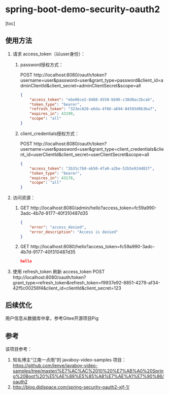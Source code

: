 # spring-boot-demo-security-oauth2

[toc]

## 使用方法

1. 请求 access_token（以user身份）：
   
   1. password授权方式：
   
      POST http://localhost:8080/oauth/token?username=user&password=user&grant_type=password&client_id=adminClientId&client_secret=adminClientSecret&scope=all
   
      ```json
      {
          "access_token": "ebe06ce2-8488-4550-bb96-c38d0ac2bcab",
          "token_type": "bearer",
          "refresh_token": "323ec828-e6da-4f66-a694-84593d0b3ba7",
          "expires_in": 43199,
          "scope": "all"
      }
      ```
   
      
   
   2. client_credentials授权方式：
   
      POST http://localhost:8080/oauth/token?username=user&password=user&grant_type=client_credentials&client_id=userClientId&client_secret=userClientSecret&scope=all
   
      ```json
      {
          "access_token": "2b31c7b9-eb50-4fa0-a2be-52b5e924d02f",
          "token_type": "bearer",
          "expires_in": 43170,
          "scope": "all"
      }
      ```
   
      
   
2. 访问资源：

   1. GET http://localhost:8080/admin/hello?access_token=fc59a990-3adc-4b7d-9177-40f310487d35

      ```json
      {
          "error": "access_denied",
          "error_description": "Access is denied"
      }
      ```

      

   2. GET http://localhost:8080/hello?access_token=fc59a990-3adc-4b7d-9177-40f310487d35

      ```json
      hello
      ```

   

3. 使用 refresh_token 刷新 access_token
   POST http://localhost:8080/oauth/token?grant_type=refresh_token&refresh_token=f9937e92-8851-4279-af34-42f5c00256f4&client_id=clientId&client_secret=123

## 后续优化

用户信息从数据库中拿，参考Gitee开源项目Pig

## 参考

该项目参考：

1. 知名博主“江南一点雨”的 javaboy-video-samples 项目：https://github.com/lenve/javaboy-video-samples/tree/master/%E7%AC%AC%2010%20%E7%AB%A0%20Spring%20Boot%20%E5%AE%89%E5%85%A8%E7%AE%A1%E7%90%86/oauth2
2. http://blog.didispace.com/spring-security-oauth2-xjf-1/


